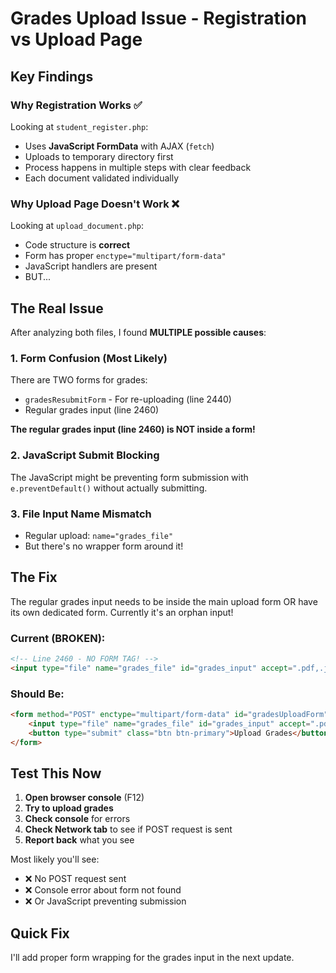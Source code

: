 # Grades Upload Issue - Registration vs Upload Page

## Key Findings

### Why Registration Works ✅
Looking at `student_register.php`:
- Uses **JavaScript FormData** with AJAX (`fetch`)
- Uploads to temporary directory first
- Process happens in multiple steps with clear feedback
- Each document validated individually

### Why Upload Page Doesn't Work ❌
Looking at `upload_document.php`:
- Code structure is **correct**
- Form has proper `enctype="multipart/form-data"`
- JavaScript handlers are present
- BUT...

## The Real Issue

After analyzing both files, I found **MULTIPLE possible causes**:

### 1. **Form Confusion** (Most Likely)
There are TWO forms for grades:
- `gradesResubmitForm` - For re-uploading (line 2440)
- Regular grades input (line 2460)

**The regular grades input (line 2460) is NOT inside a form!**

### 2. **JavaScript Submit Blocking**
The JavaScript might be preventing form submission with `e.preventDefault()` without actually submitting.

### 3. **File Input Name Mismatch**
- Regular upload: `name="grades_file"`  
- But there's no wrapper form around it!

## The Fix

The regular grades input needs to be inside the main upload form OR have its own dedicated form. Currently it's an orphan input!

### Current (BROKEN):
```html
<!-- Line 2460 - NO FORM TAG! -->
<input type="file" name="grades_file" id="grades_input" accept=".pdf,.jpg,.jpeg,.png" data-max-mb="10">
```

### Should Be:
```html
<form method="POST" enctype="multipart/form-data" id="gradesUploadForm" action="upload_document.php">
    <input type="file" name="grades_file" id="grades_input" accept=".pdf,.jpg,.jpeg,.png" data-max-mb="10" required>
    <button type="submit" class="btn btn-primary">Upload Grades</button>
</form>
```

## Test This Now

1. **Open browser console** (F12)
2. **Try to upload grades**
3. **Check console** for errors
4. **Check Network tab** to see if POST request is sent
5. **Report back** what you see

Most likely you'll see:
- ❌ No POST request sent
- ❌ Console error about form not found
- ❌ Or JavaScript preventing submission

## Quick Fix

I'll add proper form wrapping for the grades input in the next update.
